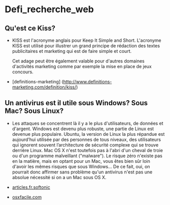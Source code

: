 # Defi_recherche_web


## Qu'est ce Kiss?

* KISS est l'acronyme anglais pour Keep It Simple and Short.
  L'acronyme KISS est utilisé pour illustrer un grand principe de rédaction des textes publicitaires et marketing qui est de faire simple et court.

  Cet adage peut être également valable pour d'autres domaines d'activités marketing comme par exemple la mise en place de jeux concours.

* [definitions-marketing] (http://www.definitions-marketing.com/definition/kiss/)


## Un antivirus est il utile sous Windows? Sous Mac? Sous Linux?

* Les attaques se concentrent là il y a le plus d'utilisateurs, de données et d'argent.
  Windows est devenu plus robuste, une partie de Linux est devenue plus populaire. Ubuntu, la version de Linux la plus répandue est aujourd’hui utilisée par des personnes de tous niveaux, des utilisateurs qui ignorent souvent l’architecture de sécurité complexe qui se trouve derrière Linux.
  Mac OS X n'est toutefois pas à l'abri d'un cheval de troie ou d'un programme malveillant ("malware"). Le risque zéro n'existe pas en la matière, mais en optant pour un Mac, vous êtes bien sûr loin d'avoir les mêmes risques que sous Windows... De ce fait, oui, on pourrait donc affirmer sans problème qu'un antivirus n'est pas une absolue nécessité si on a un Mac sous OS X.

* [articles.fr.softonic](http://articles.fr.softonic.com/2013-08-07-quel-est-le-systeme-exploitation-plus-sur-pour-ordinateur)
* [osxfacile.com](https://www.osxfacile.com/virus.html)


